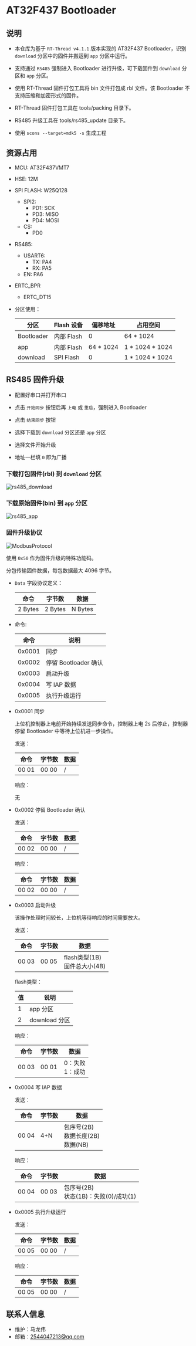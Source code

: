 # AT32F437 Bootloader

## 说明

- 本仓库为基于 `RT-Thread v4.1.1` 版本实现的 AT32F437 Bootloader，识别 `download` 分区中的固件并搬运到 `app` 分区中运行。

- 支持通过 `RS485` 强制进入 Bootloader 进行升级，可下载固件到 `download` 分区和 `app` 分区。

- 使用 RT-Thread 固件打包工具将 bin 文件打包成 rbl 文件。该 Bootloader 不支持压缩和加密形式的固件。

- RT-Thread 固件打包工具在 tools/packing 目录下。

- RS485 升级工具在 tools/rs485_update 目录下。

- 使用 `scons --target=mdk5 -s` 生成工程

## 资源占用

- MCU: AT32F437VMT7

- HSE: 12M

- SPI FLASH: W25Q128
  - SPI2:
    - PD1: SCK
    - PD3: MISO
    - PD4: MOSI
  - CS:
    - PD0

- RS485:
  - USART6:
    - TX: PA4
    - RX: PA5
  - EN: PA6

- ERTC_BPR
  - ERTC_DT15

- 分区使用：

  | 分区 | Flash 设备 | 偏移地址 | 占用空间 |
  | ---- | ---- | ---- | ---- |
  | Bootloader | 内部 Flash | 0 | 64 * 1024 |
  | app | 内部 Flash | 64 * 1024 | 1 * 1024 * 1024 |
  | download | SPI Flash | 0 | 1 * 1024 * 1024 |

## RS485 固件升级

- 配置好串口并打开串口

- 点击 `开始同步` 按钮后再 `上电` 或 `重启`，强制进入 Bootloader

- 点击 `结束同步` 按钮

- 选择下载到 `download` 分区还是 `app` 分区

- 选择文件开始升级

- 地址一栏填 `0` 即为广播

### 下载打包固件(rbl) 到 `download` 分区

  ![rs485_download](./figures/rs485_download.gif)

### 下载原始固件(bin) 到 `app` 分区

  ![rs485_app](./figures/rs485_app.gif)

### 固件升级协议

![ModbusProtocol](./figures/ModbusProtocol.jpg)

使用 `0x50` 作为固件升级的特殊功能码。

分包传输固件数据，每包数据最大 4096 字节。

- `Data` 字段协议定义：

  | 命令 | 字节数 | 数据 |
  | ---- | ---- | ---- |
  | 2 Bytes | 2 Bytes | N Bytes |

- 命令:

  | 命令 | 说明 |
  | ---- | ---- |
  | 0x0001 | 同步 |
  | 0x0002 | 停留 Bootloader 确认 |
  | 0x0003 | 启动升级 |
  | 0x0004 | 写 IAP 数据 |
  | 0x0005 | 执行升级运行 |

- 0x0001 同步

  上位机控制器上电前开始持续发送同步命令，控制器上电 2s 后停止，控制器停留 Bootloader 中等待上位机进一步操作。

  发送：

  | 命令 | 字节数 | 数据 |
  | ---- | ---- | ---- |
  | 00 01 | 00 00 | / |

  响应：

  无

- 0x0002 停留 Bootloader 确认

  发送：

  | 命令 | 字节数 | 数据 |
  | ---- | ---- | ---- |
  | 00 02 | 00 00 | / |

  响应：

  | 命令 | 字节数 | 数据 |
  | ---- | ---- | ---- |
  | 00 02 | 00 00 | / |

- 0x0003 启动升级

  该操作处理时间较长，上位机等待响应的时间需要放大。

  发送：

  | 命令 | 字节数 | 数据 |
  | ---- | ---- | ---- |
  | 00 03 | 00 05 | flash类型(1B)</br>固件总大小(4B) |

  flash类型：

  | 值 | 说明 |
  | ---- | ---- |
  | 1 | app 分区 |
  | 2 | download 分区 |

  响应：

  | 命令 | 字节数 | 数据 |
  | ---- | ---- | ---- |
  | 00 03 | 00 01 | 0：失败</br>1：成功 |

- 0x0004 写 IAP 数据

  发送：

  | 命令 | 字节数 | 数据 |
  | ---- | ---- | ---- |
  | 00 04 | 4+N | 包序号(2B)</br>数据长度(2B)</br>数据(NB) |

  响应：

  | 命令 | 字节数 | 数据 |
  | ---- | ---- | ---- |
  | 00 04 | 00 03 | 包序号(2B)</br>状态(1B)：失败(0)/成功(1) |

- 0x0005 执行升级运行

  发送：

  | 命令 | 字节数 | 数据 |
  | ---- | ---- | ---- |
  | 00 05 | 00 00 | / |

  响应：

  | 命令 | 字节数 | 数据 |
  | ---- | ---- | ---- |
  | 00 05 | 00 00 | / |

## 联系人信息

- 维护：马龙伟
- 邮箱：<2544047213@qq.com>
